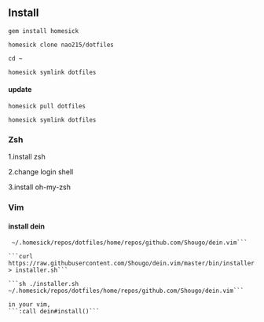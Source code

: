 ## Install
```gem install homesick```

```homesick clone nao215/dotfiles```

```cd ~ ```

```homesick symlink dotfiles```

#### update

```homesick pull dotfiles```

```homesick symlink dotfiles```


### Zsh

1.install zsh

2.change login shell

3.install oh-my-zsh

### Vim

#### install dein

```git clone https://github.com/Shougo/dein.vim.git
 ~/.homesick/repos/dotfiles/home/repos/github.com/Shougo/dein.vim```

```curl https://raw.githubusercontent.com/Shougo/dein.vim/master/bin/installer.sh > installer.sh```

```sh ./installer.sh ~/.homesick/repos/dotfiles/home/repos/github.com/Shougo/dein.vim```

in your vim,
```:call dein#install()```
